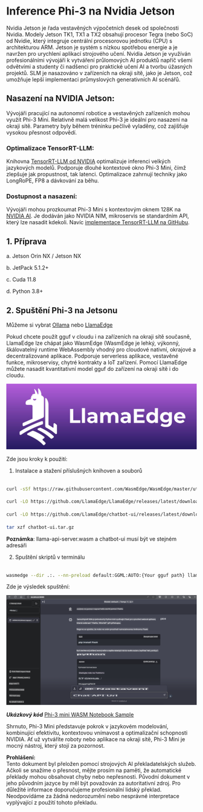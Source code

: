 # **Inference Phi-3 na Nvidia Jetson**

Nvidia Jetson je řada vestavěných výpočetních desek od společnosti Nvidia. Modely Jetson TK1, TX1 a TX2 obsahují procesor Tegra (nebo SoC) od Nvidie, který integruje centrální procesorovou jednotku (CPU) s architekturou ARM. Jetson je systém s nízkou spotřebou energie a je navržen pro urychlení aplikací strojového učení. Nvidia Jetson je využíván profesionálními vývojáři k vytváření průlomových AI produktů napříč všemi odvětvími a studenty či nadšenci pro praktické učení AI a tvorbu úžasných projektů. SLM je nasazováno v zařízeních na okraji sítě, jako je Jetson, což umožňuje lepší implementaci průmyslových generativních AI scénářů.

## Nasazení na NVIDIA Jetson:
Vývojáři pracující na autonomní robotice a vestavěných zařízeních mohou využít Phi-3 Mini. Relativně malá velikost Phi-3 je ideální pro nasazení na okraji sítě. Parametry byly během tréninku pečlivě vyladěny, což zajišťuje vysokou přesnost odpovědí.

### Optimalizace TensorRT-LLM:
Knihovna [TensorRT-LLM od NVIDIA](https://github.com/NVIDIA/TensorRT-LLM?WT.mc_id=aiml-138114-kinfeylo) optimalizuje inferenci velkých jazykových modelů. Podporuje dlouhé kontextové okno Phi-3 Mini, čímž zlepšuje jak propustnost, tak latenci. Optimalizace zahrnují techniky jako LongRoPE, FP8 a dávkování za běhu.

### Dostupnost a nasazení:
Vývojáři mohou prozkoumat Phi-3 Mini s kontextovým oknem 128K na [NVIDIA AI](https://www.nvidia.com/en-us/ai-data-science/generative-ai/). Je dodáván jako NVIDIA NIM, mikroservis se standardním API, který lze nasadit kdekoli. Navíc [implementace TensorRT-LLM na GitHubu](https://github.com/NVIDIA/TensorRT-LLM).

## **1. Příprava**

a. Jetson Orin NX / Jetson NX

b. JetPack 5.1.2+
   
c. Cuda 11.8
   
d. Python 3.8+

## **2. Spuštění Phi-3 na Jetsonu**

Můžeme si vybrat [Ollama](https://ollama.com) nebo [LlamaEdge](https://llamaedge.com)

Pokud chcete použít gguf v cloudu i na zařízeních na okraji sítě současně, LlamaEdge lze chápat jako WasmEdge (WasmEdge je lehký, výkonný, škálovatelný runtime WebAssembly vhodný pro cloudové nativní, okrajové a decentralizované aplikace. Podporuje serverless aplikace, vestavěné funkce, mikroservisy, chytré kontrakty a IoT zařízení. Pomocí LlamaEdge můžete nasadit kvantitativní model gguf do zařízení na okraji sítě i do cloudu.

![llamaedge](../../../../../translated_images/llamaedge.1356a35c809c5e9d89d8168db0c92161e87f5e2c34831f2fad800f00fc4e74dc.cs.jpg)

Zde jsou kroky k použití:

1. Instalace a stažení příslušných knihoven a souborů

```bash

curl -sSf https://raw.githubusercontent.com/WasmEdge/WasmEdge/master/utils/install.sh | bash -s -- --plugin wasi_nn-ggml

curl -LO https://github.com/LlamaEdge/LlamaEdge/releases/latest/download/llama-api-server.wasm

curl -LO https://github.com/LlamaEdge/chatbot-ui/releases/latest/download/chatbot-ui.tar.gz

tar xzf chatbot-ui.tar.gz

```

**Poznámka**: llama-api-server.wasm a chatbot-ui musí být ve stejném adresáři

2. Spuštění skriptů v terminálu

```bash

wasmedge --dir .:. --nn-preload default:GGML:AUTO:{Your gguf path} llama-api-server.wasm -p phi-3-chat

```

Zde je výsledek spuštění:

![llamaedgerun](../../../../../translated_images/llamaedgerun.66eb2acd7f14e814437879522158b9531ae7c955014d48d0708d0e4ce6ac94a6.cs.png)

***Ukázkový kód*** [Phi-3 mini WASM Notebook Sample](https://github.com/Azure-Samples/Phi-3MiniSamples/tree/main/wasm)

Shrnuto, Phi-3 Mini představuje pokrok v jazykovém modelování, kombinující efektivitu, kontextovou vnímavost a optimalizační schopnosti NVIDIA. Ať už vytváříte roboty nebo aplikace na okraji sítě, Phi-3 Mini je mocný nástroj, který stojí za pozornost.

**Prohlášení:**  
Tento dokument byl přeložen pomocí strojových AI překladatelských služeb. Ačkoli se snažíme o přesnost, mějte prosím na paměti, že automatické překlady mohou obsahovat chyby nebo nepřesnosti. Původní dokument v jeho původním jazyce by měl být považován za autoritativní zdroj. Pro důležité informace doporučujeme profesionální lidský překlad. Neodpovídáme za žádná nedorozumění nebo nesprávné interpretace vyplývající z použití tohoto překladu.